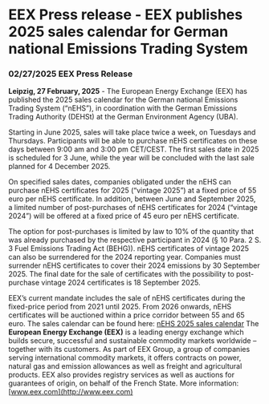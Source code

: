 # EEX Press release - EEX publishes 2025 sales calendar for German national Emissions Trading System
###  02/27/2025  EEX Press Release 
**Leipzig, 27 February, 2025** - The European Energy Exchange (EEX) has published the 2025 sales calendar for the German national Emissions Trading System (“nEHS”), in coordination with the German Emissions Trading Authority (DEHSt) at the German Environment Agency (UBA).  
  
Starting in June 2025, sales will take place twice a week, on Tuesdays and Thursdays. Participants will be able to purchase nEHS certificates on these days between 9:00 am and 3:00 pm CET/CEST. The first sales date in 2025 is scheduled for 3 June, while the year will be concluded with the last sale planned for 4 December 2025.  
  
On specified sales dates, companies obligated under the nEHS can purchase nEHS certificates for 2025 (“vintage 2025”) at a fixed price of 55 euro per nEHS certificate. In addition, between June and September 2025, a limited number of post-purchases of nEHS certificates for 2024 (“vintage 2024”) will be offered at a fixed price of 45 euro per nEHS certificate.  
  
The option for post-purchases is limited by law to 10% of the quantity that was already purchased by the respective participant in 2024 (§ 10 Para. 2 S. 3 Fuel Emissions Trading Act (BEHG)). nEHS certificates of vintage 2025 can also be surrendered for the 2024 reporting year. Companies must surrender nEHS certificates to cover their 2024 emissions by 30 September 2025. The final date for the sale of certificates with the possibility to post-purchase vintage 2024 certificates is 18 September 2025.  
  
EEX’s current mandate includes the sale of nEHS certificates during the fixed-price period from 2021 until 2025. From 2026 onwards, nEHS certificates will be auctioned within a price corridor between 55 and 65 euro.
The sales calendar can be found here: [nEHS 2025 sales calendar](https://www.eex.com/en/trading-resources/trading-information/calendar#15348)
The **European Energy Exchange (EEX)** is a leading energy exchange which builds secure, successful and sustainable commodity markets worldwide – together with its customers. As part of EEX Group, a group of companies serving international commodity markets, it offers contracts on power, natural gas and emission allowances as well as freight and agricultural products. EEX also provides registry services as well as auctions for guarantees of origin, on behalf of the French State. More information: [www.eex.com](http://www.eex.com)
